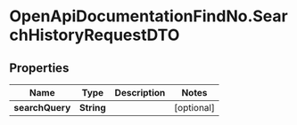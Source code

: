 # OpenApiDocumentationFindNo.SearchHistoryRequestDTO

## Properties

Name | Type | Description | Notes
------------ | ------------- | ------------- | -------------
**searchQuery** | **String** |  | [optional] 


